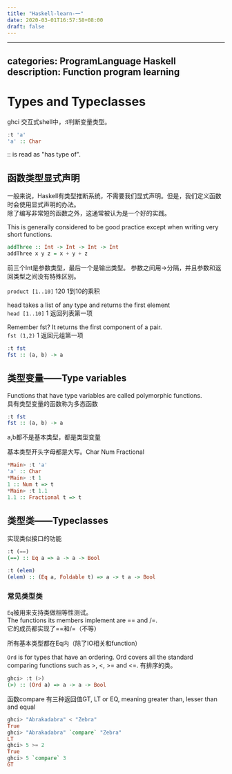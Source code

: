 ```yaml
---
title: "Haskell-learn-一"
date: 2020-03-01T16:57:58+08:00
draft: false
---
```


---
categories: ProgramLanguage Haskell
description: Function program learning
---

Types and Typeclasses
===

ghci 交互式shell中，:t判断变量类型。

```haskell
:t 'a' 
'a' :: Char
```

:: is read as "has type of".

函数类型显式声明
---
一般来说，Haskell有类型推断系统，不需要我们显式声明。但是，我们定义函数时会使用显式声明的办法。  
除了编写非常短的函数之外，这通常被认为是一个好的实践。

This is generally considered to be good practice except when writing very short functions.

```haskell
addThree :: Int -> Int -> Int -> Int  
addThree x y z = x + y + z  
```

前三个Int是参数类型，最后一个是输出类型。
参数之间用->分隔，并且参数和返回类型之间没有特殊区别。


`product [1..10]` 120 1到10的乘积

head takes a list of any type and returns the first element  
`head [1..10]` 1 返回列表第一项  

Remember fst? It returns the first component of a pair.  
`fst (1,2)` 1 返回元组第一项  
```haskell
:t fst
fst :: (a, b) -> a
```




类型变量——Type variables
---

Functions that have type variables are called polymorphic functions.  
具有类型变量的函数称为多态函数

```haskell
:t fst
fst :: (a, b) -> a
```
a,b都不是基本类型，都是类型变量

基本类型开头字母都是大写。Char Num Fractional

```haskell
*Main> :t 'a'
'a' :: Char
*Main> :t 1
1 :: Num t => t
*Main> :t 1.1
1.1 :: Fractional t => t
```


类型类——Typeclasses
---
实现类似接口的功能

```haskell
:t (==)
(==) :: Eq a => a -> a -> Bool

:t (elem)
(elem) :: (Eq a, Foldable t) => a -> t a -> Bool
```

### 常见类型类

`Eq`被用来支持类做相等性测试。  
The functions its members implement are == and /=.  
它的成员都实现了==和/=（不等）

所有基本类型都在Eq内（除了IO相关和function）

`Ord` is for types that have an ordering.  Ord covers all the standard comparing functions such as >, <, >= and <=. 
有排序的类。

```haskell
ghci> :t (>)  
(>) :: (Ord a) => a -> a -> Bool  
```

函数compare 有三种返回值GT, LT or EQ, meaning greater than, lesser than and equal

```haskell
ghci> "Abrakadabra" < "Zebra"  
True  
ghci> "Abrakadabra" `compare` "Zebra"  
LT  
ghci> 5 >= 2  
True  
ghci> 5 `compare` 3  
GT  
```

